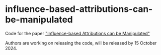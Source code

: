 # influence-based-attributions-can-be-manipulated
Code for the paper ["Influence-based Attributions can be Manipulated"]([https://arxiv.org/abs/2409.05208])

Authors are working on releasing the code, will be released by 15 October 2024.
